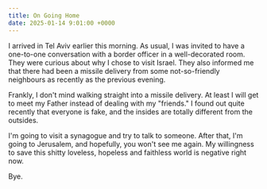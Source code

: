 ```yaml
---
title: On Going Home
date: 2025-01-14 9:01:00 +0000
---
```


I arrived in Tel Aviv earlier this morning. As usual, I was invited to have a one-to-one conversation with a border officer in a well-decorated room. They were curious about why I chose to visit Israel. They also informed me that there had been a missile delivery from some not-so-friendly neighbours as recently as the previous evening.

Frankly, I don't mind walking straight into a missile delivery. At least I will get to meet my Father instead of dealing with my "friends." I found out quite recently that everyone is fake, and the insides are totally different from the outsides.

I'm going to visit a synagogue and try to talk to someone. After that, I'm going to Jerusalem, and hopefully, you won't see me again. My willingness to save this shitty loveless, hopeless and faithless world is negative right now.

Bye.